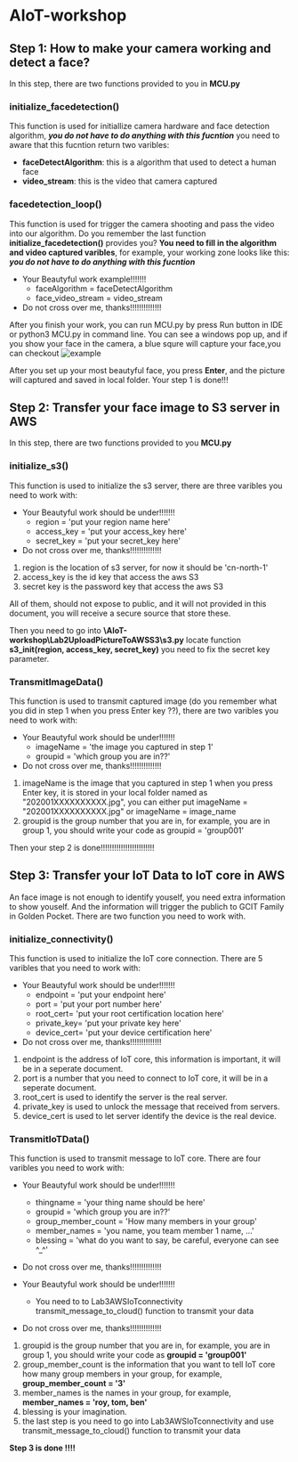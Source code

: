 # AIoT-workshop

## Step 1: How to make your camera working and detect a face?

In this step, there are two functions provided to you in **MCU.py**
### initialize_facedetection()
This function is used for initiallize camera hardware and face detection algorithm, ***you do not have to do anything with this fucntion***
you need to aware that this fucntion return two varibles:
+ **faceDetectAlgorithm**: this is a algorithm that used to detect a human face 
+ **video_stream**: this is the video that camera captured
### facedetection_loop()
This function is used for trigger the camera shooting and pass the video into our algorithm. Do you remember the last function **initialize_facedetection()** provides you? **You need to fill in the algorithm and video captured varibles**, for example, your working zone looks like this: ***you do not have to do anything with this fucntion*** 
+  Your Beautyful work example!!!!!!!
    + faceAlgorithm = faceDetectAlgorithm 
    + face_video_stream = video_stream
+ Do not cross over me, thanks!!!!!!!!!!!!!! 

After you finish your work, you can run MCU.py by press Run button in IDE or python3 MCU.py in command line. You can see a windows pop up, and if you show your face in the camera, a blue squre will capture your face,you can checkout ![example](https://github.com/roeyhappy/AIoT-workshop/blob/master/20200109105148.jpg)

After you set up your most beautyful face, you press **Enter**, and the picture will captured and saved in local folder. Your step 1 is done!!!

## Step 2: Transfer your face image to S3 server in AWS
In this step, there are two functions provided to you **MCU.py**
### initialize_s3()
This function is used to initialize the s3 server, there are three varibles you need to work with:

+  Your Beautyful work should be under!!!!!!!
    + region = 'put your region name here'
    + access_key = 'put your access_key here'
    + secret_key = 'put your secret_key here'
+ Do not cross over me, thanks!!!!!!!!!!!!!! 

1. region is the location of s3 server, for now it should be 'cn-north-1'
2. access_key is the id key that access the aws S3
3. secret key is the password key that access the aws S3

All of them, should not expose to public, and it will not provided in this document, you will receive a secure source that store these.

Then you need to go into **\AIoT-workshop\Lab2UploadPictureToAWSS3\s3.py** locate function  **s3_init(region, access_key, secret_key)** you need to fix the secret key parameter.
### TransmitImageData()
This function is used to transmit captured image (do you remember what you did in step 1 when you press Enter key ??), there are two varibles you need to work with:

+  Your Beautyful work should be under!!!!!!!
    + imageName = 'the image you captured in step 1'
    + groupid = 'which group you are in??'    
+ Do not cross over me, thanks!!!!!!!!!!!!!!

1. imageName is the image that you captured in step 1 when you press Enter key, it is stored in your local folder named as "202001XXXXXXXXXX.jpg", you can either put imageName = "202001XXXXXXXXXX.jpg" or imageName = image_name
2. groupid is the group number that you are in, for example, you are in group 1, you should write your code as groupid = 'group001'

Then your step 2 is done!!!!!!!!!!!!!!!!!!!!!!!!

## Step 3: Transfer your IoT Data to IoT core in AWS
An face image is not enough to identify youself, you need extra information to show youself. And the information will trigger the publich to GCIT Family in Golden Pocket. There are two function you need to work with.
### initialize_connectivity()
This function is used to initialize the IoT core connection. There are 5 varibles that you need to work with:

+  Your Beautyful work should be under!!!!!!!
    + endpoint = 'put your endpoint here'
    + port = 'put your port number here'
    + root_cert= 'put your root certification location here'
    + private_key= 'put your private key here'
    + device_cert= 'put your device certification here'   
+ Do not cross over me, thanks!!!!!!!!!!!!!!

1. endpoint is the address of IoT core, this information is important, it will be in a seperate document.
2. port is a number that you need to connect to IoT core, it will be in a seperate document.
3. root_cert is used to identify the server is the real server.
4. private_key is used to unlock the message that received from servers.
5. device_cert is used to let server identify the device is the real device.

### TransmitIoTData()
This function is used to transmit message to IoT core. There are four varibles you need to work with:

+  Your Beautyful work should be under!!!!!!!
    + thingname = 'your thing name should be here'
    + groupid = 'which group you are in??'
    + group_member_count = 'How many members in your group'
    + member_names = 'you name, you team member 1 name, ...'
    + blessing = 'what do you want to say, be careful, everyone can see ^_^'   
+ Do not cross over me, thanks!!!!!!!!!!!!!!

+ Your Beautyful work should be under!!!!!!!
    + You need to to Lab3AWSIoTconnectivity transmit_message_to_cloud() function to transmit your data
+ Do not cross over me, thanks!!!!!!!!!!!!!!

1. groupid is the group number that you are in, for example, you are in group 1, you should write your code as **groupid = 'group001'**
2. group_member_count is the information that you want to tell IoT core how many group members in your group, for example, **group_member_count = '3'**
3. member_names is the names in your group, for example, **member_names = 'roy, tom, ben'**
4. blessing is your imagination.
5. the last step is you need to go into Lab3AWSIoTconnectivity and use transmit_message_to_cloud() function to transmit your data

**Step 3 is done !!!!**


